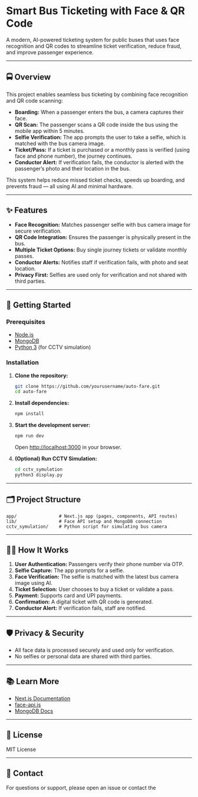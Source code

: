 # Smart Bus Ticketing with Face & QR Code

A modern, AI-powered ticketing system for public buses that uses face recognition and QR codes to streamline ticket verification, reduce fraud, and improve passenger experience.

---

## 🚍 Overview

This project enables seamless bus ticketing by combining face recognition and QR code scanning:

- **Boarding:** When a passenger enters the bus, a camera captures their face.
- **QR Scan:** The passenger scans a QR code inside the bus using the mobile app within 5 minutes.
- **Selfie Verification:** The app prompts the user to take a selfie, which is matched with the bus camera image.
- **Ticket/Pass:** If a ticket is purchased or a monthly pass is verified (using face and phone number), the journey continues.
- **Conductor Alert:** If verification fails, the conductor is alerted with the passenger’s photo and their location in the bus.

This system helps reduce missed ticket checks, speeds up boarding, and prevents fraud — all using AI and minimal hardware.

---

## ✨ Features

- **Face Recognition:** Matches passenger selfie with bus camera image for secure verification.
- **QR Code Integration:** Ensures the passenger is physically present in the bus.
- **Multiple Ticket Options:** Buy single journey tickets or validate monthly passes.
- **Conductor Alerts:** Notifies staff if verification fails, with photo and seat location.
- **Privacy First:** Selfies are used only for verification and not shared with third parties.

---

## 🚀 Getting Started

### Prerequisites

- [Node.js](https://nodejs.org/)
- [MongoDB](https://www.mongodb.com/)
- [Python 3](https://www.python.org/) (for CCTV simulation)

### Installation

1. **Clone the repository:**
   ```bash
   git clone https://github.com/yourusername/auto-fare.git
   cd auto-fare
   ```

2. **Install dependencies:**
   ```bash
   npm install
   ```

3. **Start the development server:**
   ```bash
   npm run dev
   ```
   Open [http://localhost:3000](http://localhost:3000) in your browser.

4. **(Optional) Run CCTV Simulation:**
   ```bash
   cd cctv_symulation
   python3 display.py
   ```

---

## 🗂️ Project Structure

```
app/                # Next.js app (pages, components, API routes)
lib/                # Face API setup and MongoDB connection
cctv_symulation/    # Python script for simulating bus camera
```

---

## 🧑‍💻 How It Works

1. **User Authentication:** Passengers verify their phone number via OTP.
2. **Selfie Capture:** The app prompts for a selfie.
3. **Face Verification:** The selfie is matched with the latest bus camera image using AI.
4. **Ticket Selection:** User chooses to buy a ticket or validate a pass.
5. **Payment:** Supports card and UPI payments.
6. **Confirmation:** A digital ticket with QR code is generated.
7. **Conductor Alert:** If verification fails, staff are notified.

---

## 🛡️ Privacy & Security

- All face data is processed securely and used only for verification.
- No selfies or personal data are shared with third parties.

---

## 📚 Learn More

- [Next.js Documentation](https://nextjs.org/docs)
- [face-api.js](https://github.com/justadudewhohacks/face-api.js/)
- [MongoDB Docs](https://docs.mongodb.com/)

---

## 📝 License

MIT License

---


## 📧 Contact

For questions or support, please open an issue or contact the
